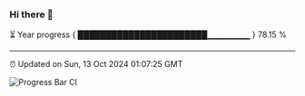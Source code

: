 ### Hi there 👋

⏳ Year progress { ███████████████████████▁▁▁▁▁▁▁ } 78.15 %

---

⏰ Updated on Sun, 13 Oct 2024 01:07:25 GMT

![Progress Bar CI](https://github.com/liununu/liununu/workflows/Progress%20Bar%20CI/badge.svg)
